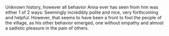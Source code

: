 Unknown history, however all behavior Anna ever has seen from him was either 1 of 2 ways: Seemingly incredibly polite and nice, very forthcoming and helpful. However, that seems to have been a front to fool the people of the village, as his other behavior emerged, one without empathy and almost a sadistic pleasure in the pain of others.